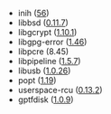 - inih ([56](https://github.com/benhoyt/inih/releases/tag/r56))
- libbsd ([0.11.7](https://lists.freedesktop.org/archives/libbsd/2022-October/000337.html))
- libgcrypt ([1.10.1](https://git.gnupg.org/cgi-bin/gitweb.cgi?p=libgcrypt.git;a=blob;f=NEWS;h=03132c2a115e35783a782c64777cf5f5b1a2825f;hb=ae0e567820c37f9640440b3cff77d7c185aa6742))
- libgpg-error ([1.46](https://git.gnupg.org/cgi-bin/gitweb.cgi?p=libgpg-error.git;a=blob;f=NEWS;h=14b0ba97d6ba2b10b3178f2e4a3e24bfc2355bb3;hb=ea031873aa9642831017937fd33e9009d514ee07))
- libpcre (8.45)
- libpipeline ([1.5.7](https://gitlab.com/libpipeline/libpipeline/-/tags/1.5.7))
- libusb ([1.0.26](https://github.com/libusb/libusb/blob/v1.0.26/ChangeLog))
- popt ([1.19](https://github.com/rpm-software-management/popt/releases/tag/popt-1.19-release))
- userspace-rcu ([0.13.2](https://github.com/urcu/userspace-rcu/blob/v0.13.2/ChangeLog))
- gptfdisk ([1.0.9](https://sourceforge.net/p/gptfdisk/code/ci/1d46f3723bc25f5598266f7d9a3548af3cee0c77/tree/NEWS))

